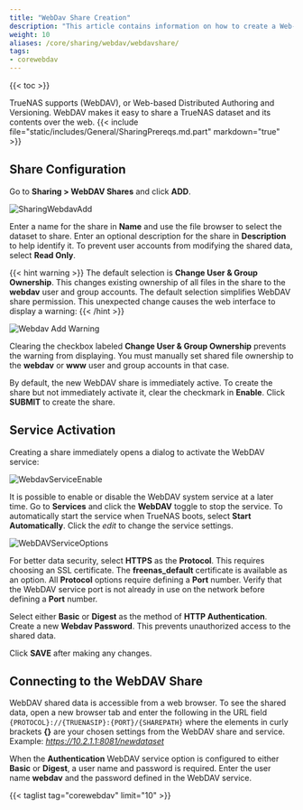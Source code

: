 ```yaml
---
title: "WebDav Share Creation"
description: "This article contains information on how to create a Web-based Distributed Authoring and Versioning (WebDAV) share on your TrueNAS."
weight: 10
aliases: /core/sharing/webdav/webdavshare/
tags:
- corewebdav
---
```


{{< toc >}}

TrueNAS supports (WebDAV), or Web-based Distributed Authoring and Versioning. WebDAV makes it easy to share a TrueNAS dataset and its contents over the web.
{{< include file="static/includes/General/SharingPrereqs.md.part" markdown="true" >}}

## Share Configuration

Go to **Sharing > WebDAV Shares** and click **ADD**.

![SharingWebdavAdd](/images/CORE/12.0/SharingWebdavAdd.png "Creating a WebDAV Share")

Enter a name for the share in **Name** and use the file browser to select the dataset to share.
Enter an optional description for the share in **Description** to help identify it.
To prevent user accounts from modifying the shared data, select **Read Only**.  

{{< hint warning >}}
The default selection is **Change User & Group Ownership**. 
This changes existing ownership of all files in the share to the **webdav** user and group accounts. 
The default selection simplifies WebDAV share permission. This unexpected change causes the web interface to display a warning:
{{< /hint >}}  

![Webdav Add Warning](/images/CORE/12.0/SharingWebdavAddWarning.png "Services Webdav Add Warning")

Clearing the checkbox labeled **Change User & Group Ownership** prevents the warning from displaying.  You must manually set shared file ownership to the **webdav** or **www** user and group accounts in that case.  

By default, the new WebDAV share is immediately active.
To create the share but not immediately activate it, clear the checkmark in **Enable**.
Click **SUBMIT** to create the share.

## Service Activation

Creating a share immediately opens a dialog to activate the WebDAV service:

![WebdavServiceEnable](/images/CORE/12.0/SharingCreateServiceEnable.png "WebDAV Service Activation from Share")

It is possible to enable or disable the WebDAV system service at a later time. Go to **Services** and click the **WebDAV** toggle to stop the service. To automatically start the service when TrueNAS boots, select **Start Automatically**. 
Click the <i class="material-icons" aria-hidden="true" title="edit">edit</i> to change the service settings.

![WebDAVServiceOptions](/images/CORE/12.0/ServicesWebdavOptions.png "WebDAV Service Options")

For better data security, select **HTTPS** as the **Protocol**.
This requires choosing an SSL certificate. The **freenas_default** certificate is available as an option.
All **Protocol** options require defining a **Port** number.
Verify that the WebDAV service port is not already in use on the network before defining a **Port** number.

Select either **Basic** or **Digest** as the method of **HTTP Authentication**. Create a new **Webdav Password**. This prevents unauthorized access to the shared data. 

Click **SAVE** after making any changes.

## Connecting to the WebDAV Share

WebDAV shared data is accessible from a web browser.
To see the shared data, open a new browser tab and enter the following in the URL field  `{PROTOCOL}://{TRUENASIP}:{PORT}/{SHAREPATH}` where the elements in curly brackets **{}** are your chosen settings from the WebDAV share and service.
Example: *https://10.2.1.1:8081/newdataset*

When the **Authentication** WebDAV service option is configured to either **Basic** or **Digest**, a user name and password is required.
Enter the user name **webdav** and the password defined in the WebDAV service.

{{< taglist tag="corewebdav" limit="10" >}}
